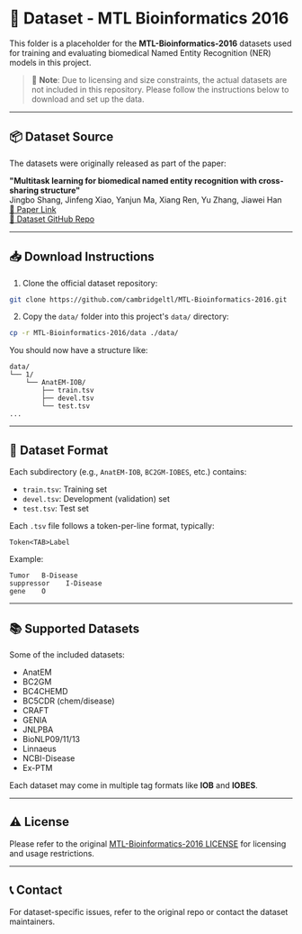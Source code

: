 # 📁 Dataset - MTL Bioinformatics 2016

This folder is a placeholder for the **MTL-Bioinformatics-2016** datasets used for training and evaluating biomedical Named Entity Recognition (NER) models in this project.

> 📌 **Note**: Due to licensing and size constraints, the actual datasets are not included in this repository. Please follow the instructions below to download and set up the data.

---

## 📦 Dataset Source

The datasets were originally released as part of the paper:

**"Multitask learning for biomedical named entity recognition with cross-sharing structure"**  
Jingbo Shang, Jinfeng Xiao, Yanjun Ma, Xiang Ren, Yu Zhang, Jiawei Han  
[📄 Paper Link](https://www.aclweb.org/anthology/D18-1410/)  
[📂 Dataset GitHub Repo](https://github.com/cambridgeltl/MTL-Bioinformatics-2016)

---

## 📥 Download Instructions

1. Clone the official dataset repository:

```bash
git clone https://github.com/cambridgeltl/MTL-Bioinformatics-2016.git
```

2. Copy the `data/` folder into this project's `data/` directory:

```bash
cp -r MTL-Bioinformatics-2016/data ./data/
```

You should now have a structure like:

```
data/
└── 1/
    └── AnatEM-IOB/
        ├── train.tsv
        ├── devel.tsv
        └── test.tsv
...
```

---

## 🧪 Dataset Format

Each subdirectory (e.g., `AnatEM-IOB`, `BC2GM-IOBES`, etc.) contains:
- `train.tsv`: Training set
- `devel.tsv`: Development (validation) set
- `test.tsv`: Test set

Each `.tsv` file follows a token-per-line format, typically:

```
Token<TAB>Label
```

Example:
```
Tumor   B-Disease
suppressor    I-Disease
gene    O
```

---

## 📚 Supported Datasets

Some of the included datasets:
- AnatEM
- BC2GM
- BC4CHEMD
- BC5CDR (chem/disease)
- CRAFT
- GENIA
- JNLPBA
- BioNLP09/11/13
- Linnaeus
- NCBI-Disease
- Ex-PTM

Each dataset may come in multiple tag formats like **IOB** and **IOBES**.

---

## ⚠️ License

Please refer to the original [MTL-Bioinformatics-2016 LICENSE](https://github.com/cambridgeltl/MTL-Bioinformatics-2016/blob/master/LICENSE.md) for licensing and usage restrictions.

---

## 📞 Contact

For dataset-specific issues, refer to the original repo or contact the dataset maintainers.